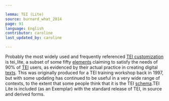 ```yaml
---

lemma: TEI (Lite)
source: burnard_what_2014
page: 91
language: English
contributor: caroline
last_updated_by: caroline

---
```


Probably the most widely used and frequently referenced [TEI customization](TEICustomization.html) is tei_lite, a subset of some fifty [elements](element.html) claiming to satisfy the needs of 90% of [TEI](TEI.html) users, as evidenced by their actual practice in creating digital [texts](text.html). This was originally produced for a TEI training workshop back in 1997, but with some updating has continued to be useful in a very wide range of contexts, to the extent that some people think that it is the TEI [schema](schema.html).TEI Lite is included (as an Exemplar) with the standard release of TEI, in source and derived forms.
